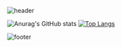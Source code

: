 <!--
**Hyochan02/Hyochan02** is a ✨ _special_ ✨ repository because its `README.md` (this file) appears on your GitHub profile.
Here are some ideas to get you started:

- 🔭 I’m currently working on ...
- 🌱 I’m currently learning ...
- 👯 I’m looking to collaborate on ...
- 🤔 I’m looking for help with ...
- 💬 Ask me about ...
- 📫 How to reach me: ...
- 😄 Pronouns: ...
- ⚡ Fun fact: ...
-->

![header](https://capsule-render.vercel.app/api?type=waving&color=gradient&height=200&section=header&text=Codding%20Factory&fontSize=70&fontAlignY=35)

![Anurag's GitHub stats](https://github-readme-stats.vercel.app/api?username=Hyochan02&show_icons=true&theme=radical)
[![Top Langs](https://github-readme-stats.vercel.app/api/top-langs/?username=Hyochan02&layout=compact)](https://github.com/Hyochan02/github-readme-stats)

![footer](https://capsule-render.vercel.app/api?type=waving&color=gradient&height=200&section=footer)

